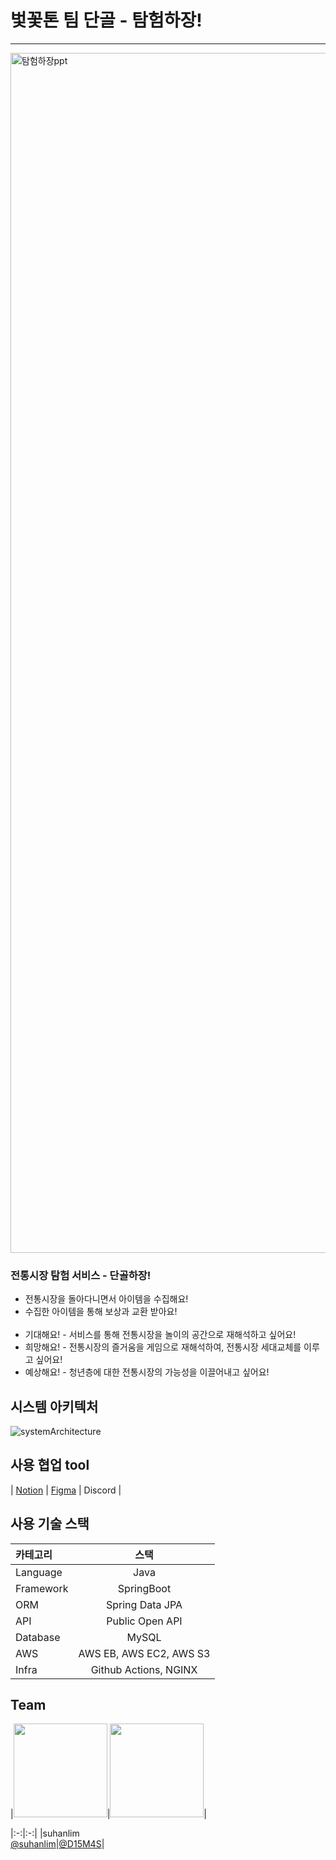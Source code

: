 # 벛꽃톤 팀 단골 - 탐험하장!
<hr>

<img width="1920" alt="탐험하장ppt" src="https://github.com/goormthon-Univ/2024_BEOTKKOTTHON_TEAM_16_BE/assets/51906310/bc548150-70f2-413f-928a-931ecb199500">

### 전통시장 탐험 서비스 - 단골하장!

+ 전통시장을 돌아다니면서 아이템을 수집해요!
+ 수집한 아이템을 통해 보상과 교환 받아요!
<br></br>
+ 기대해요! - 서비스를 통해 전통시장을 놀이의 공간으로 재해석하고 싶어요!
+ 희망해요! - 전통시장의 즐거움을 게임으로 재해석하여, 전통시장 세대교체를 이루고 싶어요!
+ 예상해요! - 청년층에 대한 전통시장의 가능성을 이끌어내고 싶어요!




## 시스템 아키텍처

![systemArchitecture](https://github.com/goormthon-Univ/2024_BEOTKKOTTHON_TEAM_16_BE/assets/51906310/f4d25951-b626-42a6-a05d-373cbc27d8d5)


## 사용 협업 tool
| [Notion](https://hsac.notion.site/8f7900a3c5cc4ca6b697151630deb6be?pvs=4) | [Figma](https://www.figma.com/file/YbQe6tNv7IBVJN03P9eKDv/%EB%8B%A8%EA%B3%A8(2024-%EA%B5%AC%EB%A6%84%ED%86%A4)?type=design&mode=design&t=vKAK19JGSIKXvoAC-0) | Discord |

<h2>사용 기술 스택</h2>

| 카테고리 | 스택 |
|:----------|:----------:|
| Language | Java |
| Framework | SpringBoot |
| ORM | Spring Data JPA |
| API | Public Open API |
| Database | MySQL |
| AWS | AWS EB, AWS EC2, AWS S3 |
| Infra | Github Actions, NGINX |

## Team
|<img src="https://avatars.githubusercontent.com/u/51906310?v=4" width="150" height="150"/>|<img src="https://avatars.githubusercontent.com/u/122260287?v=4" width="150" height="150"/>|

|:-:|:-:|
|suhanlim<br/>[@suhanlim](https://github.com/suhanlim)|[@D15M4S](https://github.com/D15M4S)|

